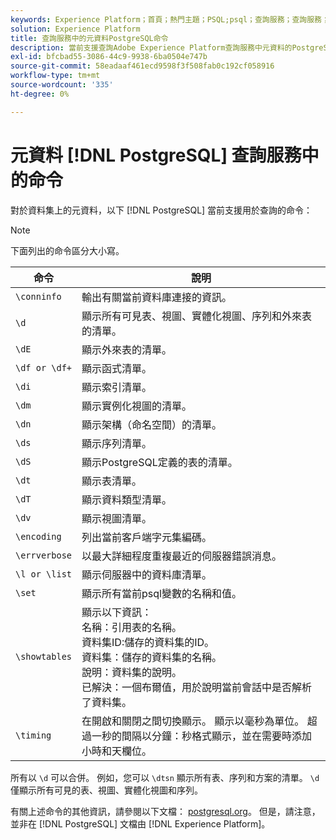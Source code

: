 ```yaml
---
keywords: Experience Platform；首頁；熱門主題；PSQL;psql；查詢服務；查詢服務；元資料；命令；元資料命令；
solution: Experience Platform
title: 查詢服務中的元資料PostgreSQL命令
description: 當前支援查詢Adobe Experience Platform查詢服務中元資料的PostgreSQL命令清單。
exl-id: bfcbad55-3086-44c9-9938-6ba0504e747b
source-git-commit: 58eadaaf461ecd9598f3f508fab0c192cf058916
workflow-type: tm+mt
source-wordcount: '335'
ht-degree: 0%

---
```


# 元資料 [!DNL PostgreSQL] 查詢服務中的命令

對於資料集上的元資料，以下 [!DNL PostgreSQL] 當前支援用於查詢的命令：

>[!NOTE]
>
>下面列出的命令區分大小寫。

| 命令 | 說明 |
|------- | ------------|
| `\conninfo` | 輸出有關當前資料庫連接的資訊。 |
| `\d` | 顯示所有可見表、視圖、實體化視圖、序列和外來表的清單。 |
| `\dE` | 顯示外來表的清單。 |
| `\df or \df+` | 顯示函式清單。 |
| `\di` | 顯示索引清單。 |
| `\dm` | 顯示實例化視圖的清單。 |
| `\dn` | 顯示架構（命名空間）的清單。 |
| `\ds` | 顯示序列清單。 |
| `\dS` | 顯示PostgreSQL定義的表的清單。 |
| `\dt` | 顯示表清單。 |
| `\dT` | 顯示資料類型清單。 |
| `\dv` | 顯示視圖清單。 |
| `\encoding` | 列出當前客戶端字元集編碼。 |
| `\errverbose` | 以最大詳細程度重複最近的伺服器錯誤消息。 |
| `\l or \list` | 顯示伺服器中的資料庫清單。 |
| `\set` | 顯示所有當前psql變數的名稱和值。 |
| `\showtables` | 顯示以下資訊： <br>名稱：引用表的名稱。<br>資料集ID:儲存的資料集的ID。<br>資料集：儲存的資料集的名稱。<br>說明：資料集的說明。<br>已解決：一個布爾值，用於說明當前會話中是否解析了資料集。 |
| `\timing` | 在開啟和關閉之間切換顯示。 顯示以毫秒為單位。 超過一秒的間隔以分鐘：秒格式顯示，並在需要時添加小時和天欄位。 |

所有以 `\d` 可以合併。 例如，您可以 `\dtsn` 顯示所有表、序列和方案的清單。 `\d` 僅顯示所有可見的表、視圖、實體化視圖和序列。

有關上述命令的其他資訊，請參閱以下文檔： [postgresql.org](https://www.postgresql.org/docs/10/app-psql.html)。 但是，請注意，並非在 [!DNL PostgreSQL] 文檔由 [!DNL Experience Platform]。
